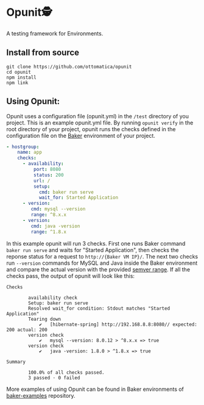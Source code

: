 # Opunit🕵️‍
A testing framework for Environments.


## Install from source
```
git clone https://github.com/ottomatica/opunit
cd opunit
npm install
npm link
```


## Using Opunit:
Opunit uses a configuration file (opunit.yml) in the `/test` directory of you project. This is an example opunit.yml file. By running `opunit verify` in the root directory of your project, opunit runs the checks defined in the configuration file on the [Baker](https://github.com/ottomatica/Baker) environment of your project. 
``` yml
- hostgroup:
    name: app
    checks:
      - availability:
          port: 8080
          status: 200
          url: /
          setup: 
            cmd: baker run serve
            wait_for: Started Application
      - version:          
         cmd: mysql --version
         range: ^8.x.x
      - version:          
         cmd: java -version
         range: ^1.8.x
```
In this example opunit will run 3 checks. First one runs Baker command `baker run serve` and waits for "Started Application", then checks the reponse status for a request to `http://{Baker VM IP}/`. 
The next two checks run `--version` commands for MySQL and Java inside the Baker environment and compare the actual version with the provided [semver range](https://semver.org).
If all the checks pass, the output of opunit will look like this:
```
Checks

        availability check
        Setup: baker run serve
        Resolved wait_for condition: Stdout matches "Started Application"
        Tearing down
            ✔   [hibernate-spring] http://192.168.8.8:8080// expected: 200 actual: 200
        version check
            ✔   mysql --version: 8.0.12 > ^8.x.x => true
        version check
            ✔   java -version: 1.8.0 > ^1.8.x => true

Summary

        100.0% of all checks passed.
        3 passed · 0 failed
```

More examples of using Opunit can be found in Baker environments of [baker-examples](https://github.com/ottomatica/baker-examples) repository. 
